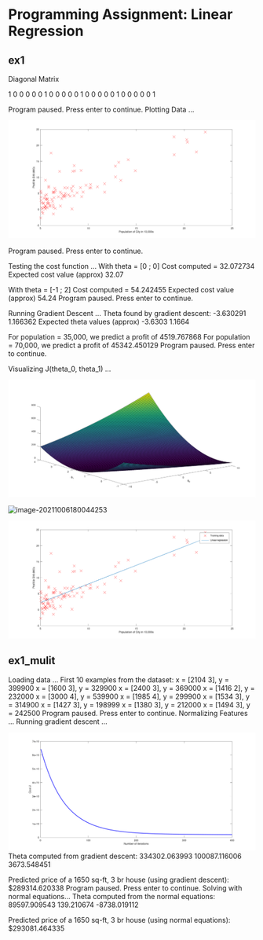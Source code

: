 # Programming Assignment: Linear Regression

## ex1

Diagonal Matrix

   1   0   0   0   0
   0   1   0   0   0
   0   0   1   0   0
   0   0   0   1   0
   0   0   0   0   1

Program paused. Press enter to continue.
Plotting Data ...

![image-20211006175846009](./pic/image-20211006175846009.png)

Program paused. Press enter to continue.

Testing the cost function ...
With theta = [0 ; 0]
Cost computed = 32.072734
Expected cost value (approx) 32.07

With theta = [-1 ; 2]
Cost computed = 54.242455
Expected cost value (approx) 54.24
Program paused. Press enter to continue.

Running Gradient Descent ...
Theta found by gradient descent:
-3.630291
1.166362
Expected theta values (approx)
 -3.6303
  1.1664

For population = 35,000, we predict a profit of 4519.767868
For population = 70,000, we predict a profit of 45342.450129
Program paused. Press enter to continue.

Visualizing J(theta_0, theta_1) ...

![image-20211006180021220](./pic/image-20211006180021220.png)

![image-20211006180044253](C:\Users\15218\AppData\Roaming\Typora\typora-user-images\image-20211006180044253.png)

![image-20211006180053458](./pic/image-20211006180053458.png)

## ex1_mulit 

 Loading data ...
First 10 examples from the dataset:
 x = [2104 3], y = 399900
 x = [1600 3], y = 329900
 x = [2400 3], y = 369000
 x = [1416 2], y = 232000
 x = [3000 4], y = 539900
 x = [1985 4], y = 299900
 x = [1534 3], y = 314900
 x = [1427 3], y = 198999
 x = [1380 3], y = 212000
 x = [1494 3], y = 242500
Program paused. Press enter to continue.
Normalizing Features ...
Running gradient descent ...

![image-20211006185535408](./pic/image-20211006185535408.png)Theta computed from gradient descent:
 334302.063993
 100087.116006
 3673.548451

Predicted price of a 1650 sq-ft, 3 br house (using gradient descent):
 $289314.620338
Program paused. Press enter to continue.
Solving with normal equations...
Theta computed from the normal equations:
 89597.909543
 139.210674
 -8738.019112

Predicted price of a 1650 sq-ft, 3 br house (using normal equations):
 $293081.464335
